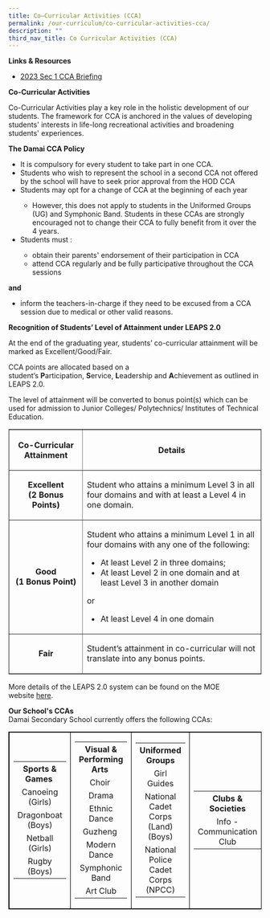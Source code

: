 ```yaml
---
title: Co–Curricular Activities (CCA)
permalink: /our-curriculum/co-curricular-activities-cca/
description: ""
third_nav_title: Co Curricular Activities (CCA)
---
```

<p><strong>Links &amp; Resources</strong></p>
<ul>
<li><a href="/files/2023%20Sec%201%20CCA%20Briefing.pdf" target="_blank" rel="noopener">2023 Sec 1 CCA Briefing</a></li>
</ul>
<p><strong>Co-Curricular Activities&nbsp;</strong></p>
<p>Co-Curricular Activities play a key role in the holistic development of our students. The framework for CCA is anchored in the values of developing students' interests in life-long recreational activities and broadening students' experiences.&nbsp;</p>
<p><strong>The Damai CCA Policy</strong></p>
<ul>
<li>It is compulsory for every student to take part in one CCA.&nbsp;</li>
<li>Students who wish to represent the school in a second CCA not offered by the school will have to seek prior approval from the HOD CCA</li>
<li>Students may opt for a change of CCA at the beginning of each year</li>
<ul>
<li>However, this does not apply to students in the Uniformed Groups (UG) and Symphonic Band. Students in these CCAs are strongly encouraged not to change their CCA to fully benefit from it over the 4 years.&nbsp;</li>
</ul>
<li>Students must :&nbsp;</li>
</ul>
<ul>
<ul>
<li>obtain their parents' endorsement of their participation in CCA</li>
<li>attend CCA regularly and be fully participative throughout the CCA sessions</li>
</ul>
</ul>
<p><strong>and</strong></p>
<ul>
<li>inform the teachers-in-charge if they need to be excused from a CCA session due to medical or other valid reasons.&nbsp;</li>
</ul>
<p><strong>Recognition of Students’ Level of Attainment under LEAPS 2.0</strong></p>
<p>At the end of the graduating year, students’ co-curricular attainment will be marked as Excellent/Good/Fair.</p>
<p>CCA points are allocated based on a student’s&nbsp;<strong>P</strong>articipation,&nbsp;<strong>S</strong>ervice,&nbsp;<strong>L</strong>eadership and&nbsp;<strong>A</strong>chievement as outlined in LEAPS 2.0.&nbsp;</p>
<p>The level of attainment will be converted to bonus point(s) which can be used for admission to Junior Colleges/ Polytechnics/ Institutes of Technical Education.</p>
<table style="border-style: solid;" border="1">
<tbody>
<tr>
<th style="text-align: center;"><p>Co-Curricular Attainment</p></th>
<th style="text-align: center;"><p>Details</p></th>
</tr>
<tr>
<td style="text-align: center;">
<p><strong>Excellent</strong><br><strong>(2 Bonus Points)</strong></p>
</td>
<td><p>Student who attains a minimum Level 3 in all four domains and with at least a Level 4 in one domain.</p></td>
</tr>
<tr>
<td style="text-align: center;">
<p><strong>Good</strong><br><strong>(1 Bonus Point)</strong></p>
</td>
<td>
<p>Student who attains a minimum Level 1 in all four domains with any one of the following:</p>
<ul>
<li>At least Level 2 in three domains;</li>
<li>At least Level 2 in one domain and at least Level 3 in another domain</li>
</ul>
<p>or</p>
<ul>
<li>At least Level 4 in one domain</li>
</ul>

</td>
</tr>
<tr>
<td style="text-align: center;"><p><strong>Fair</strong></p></td>
	<td><p>Student’s attainment in co-curricular will not translate into any bonus points.</p></td>
</tr>
</tbody>
</table>
<p>More details of the LEAPS 2.0 system can be found on the MOE website&nbsp;<a href="https://damaisec.moe.edu.sg/our-curriculum/co-curricular-activities-cca/leaps-2-0-guide" target="_blank" rel="noopener">here</a>.</p>
<p><strong>Our School's CCAs<br></strong>Damai Secondary School currently offers the following CCAs:</p>
<table border="1" style="border: 1px solid black; border-collapse: collapse; width: 100%;">
<tbody>
<tr>
<td style="border-right: 1px solid black; width: 25%;">
<table>
<tbody>
<tr>
<th style="text-align: center;">Sports &amp; Games&nbsp;</th>
</tr>
<tr>
<td style="text-align: center;">Canoeing (Girls)</td>
</tr>
<tr>
<td style="text-align: center;">Dragonboat (Boys)</td>
</tr>
<tr>
<td style="text-align: center;">Netball (Girls)</td>
</tr>
<tr>
<td style="text-align: center;">Rugby (Boys)</td>
</tr>
</tbody>
</table>
</td>
<td style="border-right: 1px solid black; width: 25%;">
<table>
<tbody>
<tr>
<th style="text-align: center;">Visual &amp; Performing Arts&nbsp;</th>
</tr>
<tr>
<td style="text-align: center;">Choir&nbsp;</td>
</tr>
<tr>
<td style="text-align: center;">Drama</td>
</tr>
<tr>
<td style="text-align: center;">Ethnic Dance</td>
</tr>
<tr>
<td style="text-align: center;">Guzheng&nbsp;</td>
</tr>
<tr>
<td style="text-align: center;">Modern Dance</td>
</tr>
<tr>
<td style="text-align: center;">Symphonic Band</td>
</tr>
<tr>
<td style="text-align: center;">Art Club</td>
</tr>
</tbody>
</table>
</td>
<td style="border-right: 1px solid black; width: 25%;">
<table>
<tbody>
<tr>
<th style="text-align: center;">Uniformed Groups</th>
</tr>
<tr>
<td style="text-align: center;">Girl Guides</td>
</tr>
<tr>
<td style="text-align: center;">National Cadet Corps (Land) (Boys)</td>
</tr>
<tr>
<td style="text-align: center;">National Police Cadet Corps (NPCC)</td>
</tr>
</tbody>
</table>
</td>
<td style="width: 25%;"><table>
<tbody>
<tr>
<th style="text-align: center;">Clubs &amp; Societies</th>
</tr>
<tr>
<td style="text-align: center;">Info - Communication Club</td>
</tr>
</tbody>
</table></td>
</tr>
</tbody>
</table>